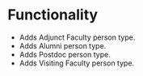 # Functionality
* Adds Adjunct Faculty person type.
* Adds Alumni person type.
* Adds Postdoc person type.
* Adds Visiting Faculty person type.
